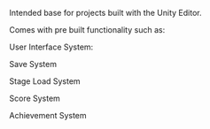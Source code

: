 Intended base for projects built with the Unity Editor.

Comes with pre built functionality such as:

User Interface System:

Save System

Stage Load System

Score System

Achievement System
